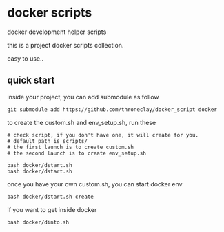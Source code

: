 # docker scripts

docker development helper scripts

this is a project docker scripts collection.

easy to use..

## quick start

inside your project, you can add submodule as follow 
```
git submodule add https://github.com/throneclay/docker_script docker
```

to create the custom.sh and env_setup.sh, run these
```
# check script, if you don't have one, it will create for you.
# default path is scripts/
# the first launch is to create custom.sh
# the second launch is to create env_setup.sh

bash docker/dstart.sh
bash docker/dstart.sh
```

once you have your own custom.sh, you can start docker env

```
bash docker/dstart.sh create
```

if you want to get inside docker
```
bash docker/dinto.sh
```